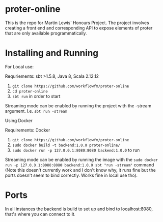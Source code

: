 # proter-online

This is the repo for Martin Lewis' Honours Project. The project involves creating a front end and corresponding API to expose elements of proter that are only available programmatically.

# Installing and Running

For Local use:

Requriements: sbt >1.5.8, Java 8, Scala 2.12.12

1. `git clone https://github.com/workflowfm/proter-online`
2. `cd proter-online`
3. `sbt run` in order to start

Streaming mode can be enabled by running the project with the -stream argument. I.e. `sbt run -stream`

Using Docker

Requirements: Docker

1. `git clone https://github.com/workflowfm/proter-online`
2. `sudo docker build -t backend:1.0.0 proter-online/`
3. `sudo docker run -p 127.0.0.1:8080:8080 backend:1.0.0` to run

Streaming mode can be enabled by running the image with the `sudo docker run -p 127.0.0.1:8080:8080 backend:1.0.0 sbt "run -stream"` command (Note this doesn't currently work and I don't know why, it runs fine but the ports doesn't seem to bind correctly. Works fine in local use tho).


# Ports
In all instances the backend is build to set up and bind to localhost:8080, that's where you can connect to it.
